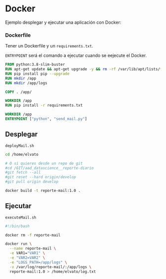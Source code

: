 # Docker
Ejemplo desplegar y ejecutar una aplicación con Docker:

### Dockerfile
Tener un Dockerfile y un `requirements.txt`.

`ENTRYPOINT` será el comando a ejecutar cuando se eejecute el Docker.

```Dockerfile
FROM python:3.8-slim-buster
RUN apt-get update && apt-get upgrade -y && rm -rf /var/lib/apt/lists/*
RUN pip install pip --upgrade
RUN mkdir /app
RUN mkdir /app/logs

COPY . /app/

WORKDIR /app
RUN pip install -r requirements.txt

WORKDIR /app
ENTRYPOINT ["python", "send_mail.py"]
```
## Desplegar
`deployMail.sh`
```bash
cd /home/elvato

# O si quieres desde un repo de git
#cd /GIT/aad_datascience__reporte-diario
#git fetch --all
#git reset --hard origin/develop
#git pull origin develop

docker build -t reporte-mail:1.0 .
```

## Ejecutar
`executeMail.sh`

```bash
#!/bin/bash

docker rm -f reporte-mail

docker run \
  --name reporte-mail \
  -e VAR1="VAR1" \
  -e "VAR2=VAR2" \
  -e "LOGS_PATH=/app/logs" \
  -v /var/log/reporte-mail/:/app/logs \
  reporte-mail:1.0 > /home/elvato/log.txt
```


